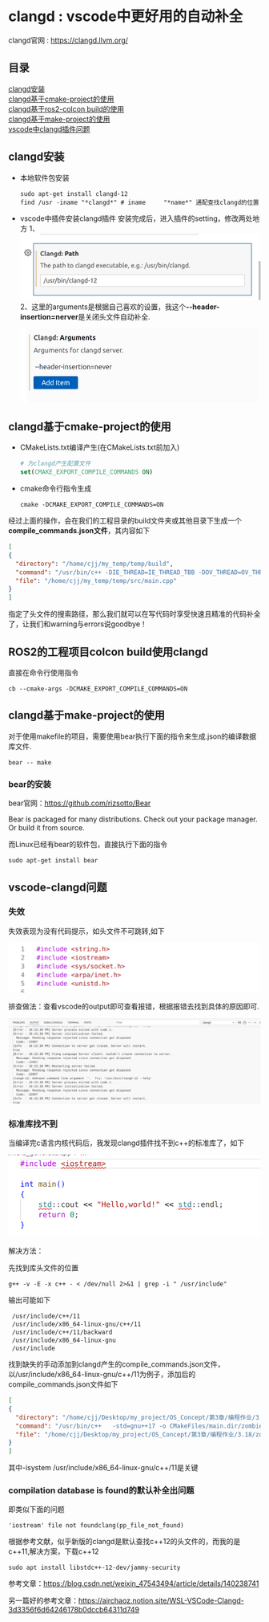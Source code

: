 # clangd : vscode中更好用的自动补全

clangd官网 : https://clangd.llvm.org/

## 目录

[clangd安装](#clangd安装)  
[clangd基于cmake-project的使用](#clangd基于cmake-project的使用)  
[clangd基于ros2-colcon build的使用](#ros2的工程项目colcon-build使用clangd)  
[clangd基于make-project的使用](#clangd基于make-project的使用)  
[vscode中clangd插件问题](#vscode-clangd问题)  

## clangd安装

- 本地软件包安装
    ```shell
    sudo apt-get install clangd-12
    find /usr -iname "*clangd*" # iname     "*name*" 通配查找clangd的位置
    ```

- vscode中插件安装clangd插件
    安装完成后，进入插件的setting，修改两处地方
    1、![修改路径](images/a.png)
    2、这里的arguments是根据自己喜欢的设置，我这个<strong>--header-insertion=nerver</strong>是关闭头文件自动补全.
    
    ![alt text](images/b.png)

## clangd基于cmake-project的使用

- CMakeLists.txt编译产生(在CMakeLists.txt前加入)
    ```cmake
    # 为clangd产生配置文件
    set(CMAKE_EXPORT_COMPILE_COMMANDS ON)
    ```
- cmake命令行指令生成
    ```shell
    cmake -DCMAKE_EXPORT_COMPILE_COMMANDS=ON
    ```
经过上面的操作，会在我们的工程目录的build文件夹或其他目录下生成一个**compile_commands.json文件**，其内容如下

```json
[
{
  "directory": "/home/cjj/my_temp/temp/build",
  "command": "/usr/bin/c++ -DIE_THREAD=IE_THREAD_TBB -DOV_THREAD=OV_THREAD_TBB -DTBB_PREVIEW_WAITING_FOR_WORKERS=1 -isystem /usr/include/opencv4 -isystem /opt/intel/openvino/runtime/include -isystem /opt/intel/openvino/runtime/include/ie -Wno-error=deprecated-declarations -o CMakeFiles/main.dir/src/main.cpp.o -c /home/cjj/my_temp/temp/src/main.cpp",
  "file": "/home/cjj/my_temp/temp/src/main.cpp"
}
]
```

指定了头文件的搜索路径，那么我们就可以在写代码时享受快速且精准的代码补全了，让我们和warning与errors说goodbye！

## ROS2的工程项目colcon build使用clangd

直接在命令行使用指令

```shell
cb --cmake-args -DCMAKE_EXPORT_COMPILE_COMMANDS=ON
```

## clangd基于make-project的使用

对于使用makefile的项目，需要使用bear执行下面的指令来生成.json的编译数据库文件.

```shell
bear -- make
```

### bear的安装

bear官网：https://github.com/rizsotto/Bear

Bear is packaged for many distributions. Check out your package manager. Or build it from source.

而Linux已经有bear的软件包，直接执行下面的指令

```shell
sudo apt-get install bear
```

## vscode-clangd问题

### 失效

失效表现为没有代码提示，如头文件不可跳转,如下

![](images/c.png)

排查做法：查看vscode的output即可查看报错，根据报错去找到具体的原因即可.

![](images/d.png)

### 标准库找不到

当编译完c语言内核代码后，我发现clangd插件找不到c++的标准库了，如下

![problem](images/e.png)

解决方法：

先找到库头文件的位置
```shell
g++ -v -E -x c++ - < /dev/null 2>&1 | grep -i " /usr/include"
```

输出可能如下
```shell
 /usr/include/c++/11
 /usr/include/x86_64-linux-gnu/c++/11
 /usr/include/c++/11/backward
 /usr/include/x86_64-linux-gnu
 /usr/include
```

找到缺失的手动添加到clangd产生的compile_commands.json文件，以/usr/include/x86_64-linux-gnu/c++/11为例子，添加后的compile_commands.json文件如下

```json
[
{
  "directory": "/home/cjj/Desktop/my_project/OS_Concept/第3章/编程作业/3.18/build",
  "command": "/usr/bin/c++   -std=gnu++17 -o CMakeFiles/main.dir/zombie_generate.cpp.o -c /home/cjj/Desktop/my_project/OS_Concept/第3章/编程作业/3.18/zombie_generate.cpp -isystem /usr/include/c++/11 -isystem /usr/include/x86_64-linux-gnu/c++/11",
  "file": "/home/cjj/Desktop/my_project/OS_Concept/第3章/编程作业/3.18/zombie_generate.cpp"
}
]
```

其中-isystem /usr/include/x86_64-linux-gnu/c++/11是关键


### compilation database is found的默认补全出问题

即类似下面的问题
```shell
'iostream' file not foundclang(pp_file_not_found)
```

根据参考文献，似乎新版的clangd是默认查找c++12的头文件的，而我的是c++11,解决方案，下载c++12
```shell
sudo apt install libstdc++-12-dev/jammy-security 
```

参考文章：https://blog.csdn.net/weixin_47543494/article/details/140238741

另一篇好的参考文章：https://airchaoz.notion.site/WSL-VSCode-Clangd-3d3356f6d64246178b0dccb64311d749